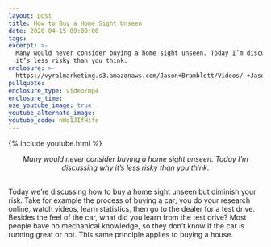 ```yaml
---
layout: post
title: How to Buy a Home Sight Unseen
date: 2020-04-15 09:00:00
tags:
excerpt: >-
  Many would never consider buying a home sight unseen. Today I’m discussing why
  it’s less risky than you think.
enclosure: >-
  https://vyralmarketing.s3.amazonaws.com/Jason+Bramblett/Videos/-+Jason+Bramblett+Real+Estate.mp4
pullquote:
enclosure_type: video/mp4
enclosure_time:
use_youtube_image: true
youtube_alternate_image:
youtube_code: nWo1JIfHifs
---
```


{% include youtube.html %}

<center><em>Many would never consider buying a home sight unseen. Today I’m discussing why it’s less risky than you think.</em></center>
&nbsp;

Today we’re discussing how to buy a home sight unseen but diminish your risk. Take for example the process of buying a car; you do your research online, watch videos, learn statistics, then go to the dealer for a test drive. Besides the feel of the car, what did you learn from the test drive? Most people have no mechanical knowledge, so they don’t know if the car is running great or not. This same principle applies to buying a house.